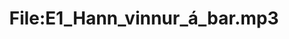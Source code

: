 ---
title: File:E1_Hann_vinnur_á_bar.mp3
recording of: Hann vinnur á bar.
reading speed: slow
speaker: E
license: CC0
---
